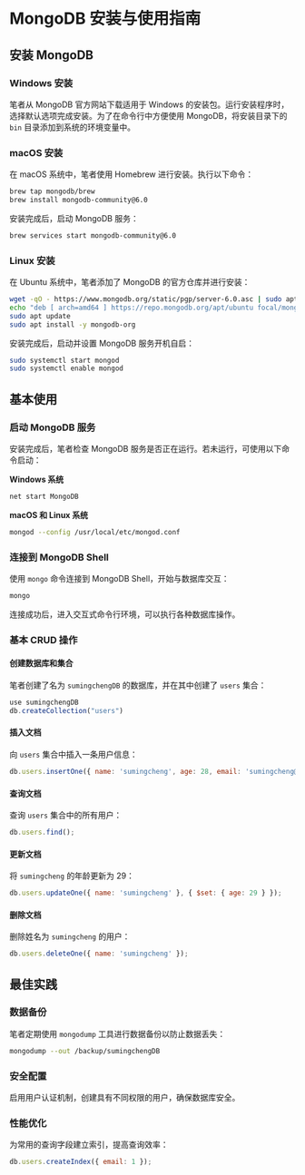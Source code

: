 # MongoDB 安装与使用指南

## 安装 MongoDB

### Windows 安装

笔者从 MongoDB 官方网站下载适用于 Windows 的安装包。运行安装程序时，选择默认选项完成安装。为了在命令行中方便使用 MongoDB，将安装目录下的 `bin` 目录添加到系统的环境变量中。

### macOS 安装

在 macOS 系统中，笔者使用 Homebrew 进行安装。执行以下命令：

```bash
brew tap mongodb/brew
brew install mongodb-community@6.0
```

安装完成后，启动 MongoDB 服务：

```bash
brew services start mongodb-community@6.0
```

### Linux 安装

在 Ubuntu 系统中，笔者添加了 MongoDB 的官方仓库并进行安装：

```bash
wget -qO - https://www.mongodb.org/static/pgp/server-6.0.asc | sudo apt-key add -
echo "deb [ arch=amd64 ] https://repo.mongodb.org/apt/ubuntu focal/mongodb-org/6.0 multiverse" | sudo tee /etc/apt/sources.list.d/mongodb-org-6.0.list
sudo apt update
sudo apt install -y mongodb-org
```

安装完成后，启动并设置 MongoDB 服务开机自启：

```bash
sudo systemctl start mongod
sudo systemctl enable mongod
```

## 基本使用

### 启动 MongoDB 服务

安装完成后，笔者检查 MongoDB 服务是否正在运行。若未运行，可使用以下命令启动：

**Windows 系统**

```cmd
net start MongoDB
```

**macOS 和 Linux 系统**

```bash
mongod --config /usr/local/etc/mongod.conf
```

### 连接到 MongoDB Shell

使用 `mongo` 命令连接到 MongoDB Shell，开始与数据库交互：

```bash
mongo
```

连接成功后，进入交互式命令行环境，可以执行各种数据库操作。

### 基本 CRUD 操作

#### 创建数据库和集合

笔者创建了名为 `sumingchengDB` 的数据库，并在其中创建了 `users` 集合：

```javascript
use sumingchengDB
db.createCollection("users")
```

#### 插入文档

向 `users` 集合中插入一条用户信息：

```javascript
db.users.insertOne({ name: 'sumingcheng', age: 28, email: 'sumingcheng@example.com' });
```

#### 查询文档

查询 `users` 集合中的所有用户：

```javascript
db.users.find();
```

#### 更新文档

将 `sumingcheng` 的年龄更新为 29：

```javascript
db.users.updateOne({ name: 'sumingcheng' }, { $set: { age: 29 } });
```

#### 删除文档

删除姓名为 `sumingcheng` 的用户：

```javascript
db.users.deleteOne({ name: 'sumingcheng' });
```

## 最佳实践

### 数据备份

笔者定期使用 `mongodump` 工具进行数据备份以防止数据丢失：

```bash
mongodump --out /backup/sumingchengDB
```

### 安全配置

启用用户认证机制，创建具有不同权限的用户，确保数据库安全。

### 性能优化

为常用的查询字段建立索引，提高查询效率：

```javascript
db.users.createIndex({ email: 1 });
```
